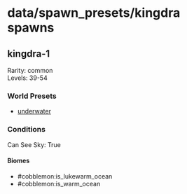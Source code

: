 # data/spawn_presets/kingdra spawns  
  
## kingdra-1  
Rarity: common  
Levels: 39-54  
  
### World Presets  
* [underwater](data/spawn_data/underwater.md)  
  
### Conditions  
Can See Sky: True  
  
#### Biomes  
  * #cobblemon:is_lukewarm_ocean
  * #cobblemon:is_warm_ocean
  

